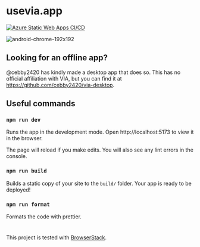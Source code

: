 

# usevia.app
[![Azure Static Web Apps CI/CD](https://github.com/the-via/app/actions/workflows/azure.yml/badge.svg)](https://github.com/the-via/app/actions/workflows/azure.yml)

![android-chrome-192x192](https://user-images.githubusercontent.com/1714072/222621960-ddfb8ee6-a486-4c66-8852-b204ba7c807b.png)

## Looking for an offline app?
@cebby2420 has kindly made a desktop app that does so. This has no official affiliation with VIA, but you can find it at https://github.com/cebby2420/via-desktop.

## Useful commands
### `npm run dev`

Runs the app in the development mode.
Open http://localhost:5173 to view it in the browser.

The page will reload if you make edits.
You will also see any lint errors in the console.

### `npm run build`

Builds a static copy of your site to the `build/` folder.
Your app is ready to be deployed!


### `npm run format`

Formats the code with prettier.

#

This project is tested with [BrowserStack](https://www.browserstack.com/).
